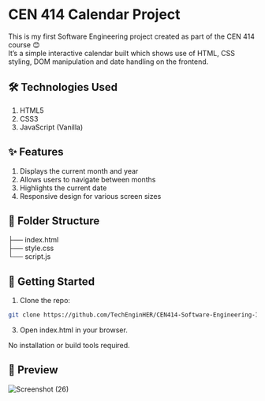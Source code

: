 # CEN 414 Calendar Project
This is my first Software Engineering project created as part of the CEN 414 course 😊  
It’s a simple interactive calendar built which shows use of HTML, CSS styling, DOM manipulation and date handling on the frontend.

## 🛠️ Technologies Used  

1. HTML5
2. CSS3
3. JavaScript (Vanilla)

## ✨ Features  

1. Displays the current month and year
2. Allows users to navigate between months
3. Highlights the current date
4. Responsive design for various screen sizes

## 📂 Folder Structure
├── index.html  
├── style.css  
└── script.js  

## 🚀 Getting Started
1. Clone the repo:
```bash
git clone https://github.com/TechEnginHER/CEN414-Software-Engineering-I.git
```

3. Open index.html in your browser.
   
No installation or build tools required.

## 📸 Preview
![Screenshot (26)](https://github.com/user-attachments/assets/dd2029c8-b7a4-4627-af27-ab650bc42f73)


